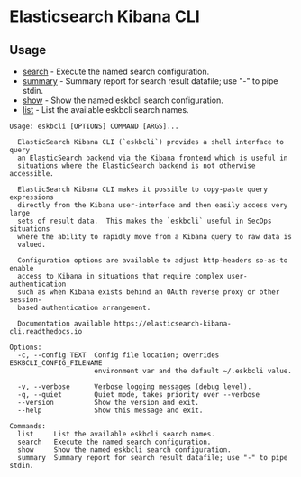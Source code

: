 # Elasticsearch Kibana CLI

## Usage
* [search](search) - Execute the named search configuration.
* [summary](summary) - Summary report for search result datafile; use "-" to pipe stdin.
* [show](show) - Show the named eskbcli search configuration.
* [list](list) - List the available eskbcli search names.

```shell
Usage: eskbcli [OPTIONS] COMMAND [ARGS]...

  ElasticSearch Kibana CLI (`eskbcli`) provides a shell interface to query
  an ElasticSearch backend via the Kibana frontend which is useful in
  situations where the ElasticSearch backend is not otherwise accessible.

  ElasticSearch Kibana CLI makes it possible to copy-paste query expressions
  directly from the Kibana user-interface and then easily access very large
  sets of result data.  This makes the `eskbcli` useful in SecOps situations
  where the ability to rapidly move from a Kibana query to raw data is
  valued.

  Configuration options are available to adjust http-headers so-as-to enable
  access to Kibana in situations that require complex user-authentication
  such as when Kibana exists behind an OAuth reverse proxy or other session-
  based authentication arrangement.

  Documentation available https://elasticsearch-kibana-cli.readthedocs.io

Options:
  -c, --config TEXT  Config file location; overrides ESKBCLI_CONFIG_FILENAME
                     environment var and the default ~/.eskbcli value.

  -v, --verbose      Verbose logging messages (debug level).
  -q, --quiet        Quiet mode, takes priority over --verbose
  --version          Show the version and exit.
  --help             Show this message and exit.

Commands:
  list     List the available eskbcli search names.
  search   Execute the named search configuration.
  show     Show the named eskbcli search configuration.
  summary  Summary report for search result datafile; use "-" to pipe stdin.
```